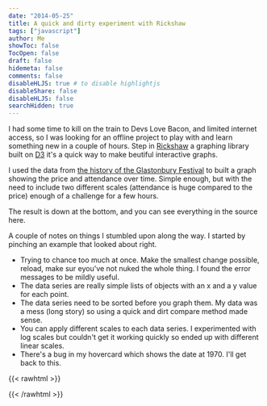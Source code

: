 ```yaml
---
date: "2014-05-25"
title: A quick and dirty experiment with Rickshaw
tags: ["javascript"]
author: Me
showToc: false
TocOpen: false
draft: false
hidemeta: false
comments: false
disableHLJS: true # to disable highlightjs
disableShare: false
disableHLJS: false
searchHidden: true
---
```



I had some time to kill on the train to Devs Love Bacon, and limited internet access, so I was looking for an offline project to play with and learn something new in a couple of hours.  Step in [Rickshaw](http://code.shutterstock.com/rickshaw/) a graphing library built on [D3](http://d3js.org/) it's a quick way to make beutiful interactive graphs.

I used the data from [the history of the Glastonbury Festival](http://www.glastonburyfestivals.co.uk/history/) to built a graph showing the price and attendance over time.  Simple enough, but with the need to include two different scales (attendance is huge compared to the price) enough of a challenge for a few hours.

The result is down at the bottom, and you can see everything in the source here.

A couple of notes on things I stumbled upon along the way.  I started by pinching an example that looked about right.

* Trying to chance too much at once.  Make the smallest change possible, reload, make sur eyou've not nuked the whole thing.  I found the error messages to be mildly useful.
* The data series are really simple lists of objects with an x and a y value for each point.
* The data series need to be sorted before you graph them.  My data was a mess (long story) so using a quick and dirt compare method made sense.
* You can apply different scales to each data series.  I experimented with log scales but couldn't get it working quickly so ended up with different linear scales.
* There's a bug in my hovercard which shows the date at 1970.  I'll get back to this.


{{< rawhtml >}}

<link type="text/css" rel="stylesheet" href="https://cdnjs.cloudflare.com/ajax/libs/rickshaw/1.7.1/rickshaw.min.css">
<script src="https://cdnjs.cloudflare.com/ajax/libs/d3/6.6.0/d3.min.js"></script>
<script src="https://cdnjs.cloudflare.com/ajax/libs/rickshaw/1.7.1/rickshaw.min.js"></script>

<div id="chart_container">
	<div id="chart"></div>
	<div id="legend_container">
		<div id="smoother" title="Smoothing"></div>
		<div id="legend"></div>
	</div>
</div>

<script>

var seriesData = [];

seriesData[0] = [{x: 2011, y: 177500 }, {x: 2010, y: 177500 }, {x: 2008, y: 177500 }, {x: 2007, y: 177500 }, {x: 2005, y: 153000 }, {x: 2004, y: 150000 }, {x: 2003, y: 150000 }, {x: 2000, y: 100000 }, {x: 1999, y: 100500 }, {x: 1998, y: 100500 }, {x: 1997, y: 90000 }, {x: 1995, y: 80000 }, {x: 1994, y: 80000 }, {x: 1993, y: 80000 }, {x: 1992, y: 70000 }, {x: 1990, y: 70000 }, {x: 1989, y: 65000 }, {x: 1987, y: 60000 }, {x: 1986, y: 60000 }, {x: 1985, y: 40000 }, {x: 1984, y: 35000 }, {x: 1983, y: 30000 }, {x: 1982, y: 25000 }, {x: 1981, y: 18000 }, {x: 1979, y: 12000 }, {x: 1978, y: 500 }, {x: 1971, y: 12000 }, {x: 1970, y: 1500
}];

seriesData[1] = [{x: 2011, y: 195 }, {x: 2010, y: 185 }, {x: 2008, y: 175 }, {x: 2007, y: 145 }, {x: 2005, y: 125 }, {x: 2004, y: 112.00 }, {x: 2003, y: 105 }, {x: 2002, y: 97 }, {x: 2000, y: 87 }, {x: 1999, y: 83 }, {x: 1998, y: 80 }, {x: 1997, y: 75 }, {x: 1995, y: 70 }, {x: 1994, y: 64 }, {x: 1993, y: 62 }, {x: 1992, y: 53 }, {x: 1990, y: 41 }, {x: 1989, y: 30 }, {x: 1987, y: 21 }, {x: 1986, y: 18 }, {x: 1985, y: 16.90 }, {x: 1984, y: 13.8 }, {x: 1983, y: 12.8 }, {x: 1982, y: 8 }, {x: 1981, y: 8 }, {x: 1979, y: 5 }, {x: 1970, y: 1
}];


function compare(a,b) {
  if (a.x < b.x)
     return -1;
  if (a.x > b.x)
    return 1;
  return 0;
}

seriesData[0].sort(compare);
seriesData[1].sort(compare);


// hand made scales, could use max and min to get the right values
var scaleA = d3.scale.linear().domain([0, 200000]);
var scaleP = d3.scale.linear().domain([0, 200]);




var graph = new Rickshaw.Graph( {
	element: document.getElementById("chart"),
	width: 960,
	height: 500,
	renderer: 'line',
	series: [
		{
			color: "#c05020",
			data: seriesData[0],
			name: 'Attendance',
			scale: scaleA
		}, {
			color: "#30c020",
			data: seriesData[1],
			name: 'Price',
			scale: scaleP
		}
	]
} );



var x_ticks = new Rickshaw.Graph.Axis.X( {
	graph: graph,
	element: document.getElementById('x_axis'),
} );


graph.render();

var hoverDetail = new Rickshaw.Graph.HoverDetail( {
	graph: graph
} );

var legend = new Rickshaw.Graph.Legend( {
	graph: graph,
	element: document.getElementById('legend')

} );

var shelving = new Rickshaw.Graph.Behavior.Series.Toggle( {
	graph: graph,
	legend: legend
} );

var axes = new Rickshaw.Graph.Axis.Time( {
	graph: graph
} );
axes.render();
</script>

{{< /rawhtml >}}
